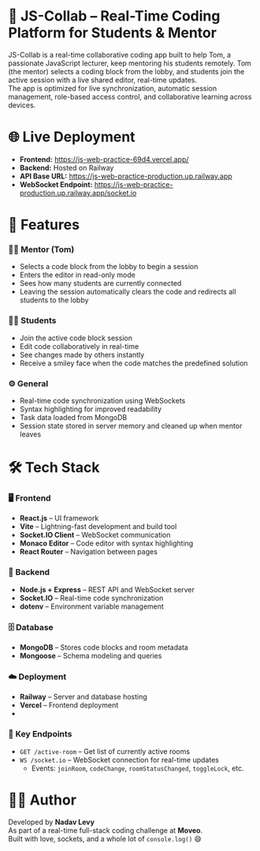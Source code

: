 # 🎯 JS-Collab – Real-Time Coding Platform for Students & Mentor

JS-Collab is a real-time collaborative coding app built to help Tom, a passionate JavaScript lecturer,
keep mentoring his students remotely.
Tom (the mentor) selects a coding block from the lobby, and students join the active session with a live shared editor, real-time updates.  
The app is optimized for live synchronization, automatic session management, role-based access control, and collaborative learning across devices.


# 🌐 Live Deployment

- **Frontend:**  https://js-web-practice-69d4.vercel.app/
- **Backend:** Hosted on Railway  
- **API Base URL:** https://js-web-practice-production.up.railway.app  
- **WebSocket Endpoint:** https://js-web-practice-production.up.railway.app/socket.io


# 🧩 Features

### 👨‍🏫 Mentor (Tom)
- Selects a code block from the lobby to begin a session
- Enters the editor in read-only mode
- Sees how many students are currently connected
- Leaving the session automatically clears the code and redirects all students to the lobby

### 🧑‍🎓 Students
- Join the active code block session
- Edit code collaboratively in real-time
- See changes made by others instantly
- Receive a smiley face when the code matches the predefined solution

### ⚙️ General
- Real-time code synchronization using WebSockets
- Syntax highlighting for improved readability
- Task data loaded from MongoDB
- Session state stored in server memory and cleaned up when mentor leaves


# 🛠️ Tech Stack

### 🖥️ Frontend
- **React.js** – UI framework
- **Vite** – Lightning-fast development and build tool
- **Socket.IO Client** – WebSocket communication
- **Monaco Editor** – Code editor with syntax highlighting
- **React Router** – Navigation between pages

### 🔧 Backend
- **Node.js + Express** – REST API and WebSocket server
- **Socket.IO** – Real-time code synchronization
- **dotenv** – Environment variable management

### 🗄️ Database
- **MongoDB** – Stores code blocks and room metadata
- **Mongoose** – Schema modeling and queries

### ☁️ Deployment
- **Railway** – Server and database hosting
- **Vercel** – Frontend deployment
- 
### 📡 Key Endpoints

- `GET /active-room` – Get list of currently active rooms  
- `WS /socket.io` – WebSocket connection for real-time updates  
  - Events: `joinRoom`, `codeChange`, `roomStatusChanged`, `toggleLock`, etc.

# 👨‍💻 **Author**

Developed by **Nadav Levy**  
As part of a real-time full-stack coding challenge at **Moveo**.  
Built with love, sockets, and a whole lot of `console.log()` 😄
